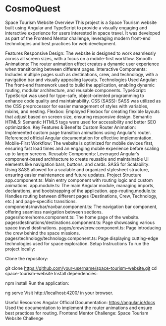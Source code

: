 # CosmoQuest
Space Tourism Website
Overview
This project is a Space Tourism website built using Angular and TypeScript to provide a visually engaging and interactive experience for users interested in space travel. It was developed as part of the Frontend Mentor challenge, leveraging modern front-end technologies and best practices for web development.

Features
Responsive Design: The website is designed to work seamlessly across all screen sizes, with a focus on a mobile-first workflow.
Smooth Animations: The router animation effect creates a dynamic user experience when transitioning between different pages.
Interactive Components: Includes multiple pages such as destinations, crew, and technology, with a navigation bar and visually appealing layouts.
Technologies Used
Angular: The front-end framework used to build the application, enabling dynamic routing, modular architecture, and reusable components.
TypeScript: TypeScript was used for type-safe, object-oriented programming to enhance code quality and maintainability.
CSS (SASS): SASS was utilized as the CSS preprocessor for easier management of styles with variables, mixins, and nesting.
Flexbox: Employed Flexbox for creating flexible layouts that adjust based on screen size, ensuring responsive design.
Semantic HTML5: Semantic HTML5 tags were used for accessibility and better SEO optimization.
Key Features & Benefits
Custom Router Animation: Implemented custom page transition animations using Angular's router. Referenced official Angular documentation for effective implementation.
Mobile-First Workflow: The website is optimized for mobile devices first, ensuring fast load times and an engaging mobile experience before scaling up to larger screens.
Reusable Components: Leveraged Angular’s component-based architecture to create reusable and maintainable UI elements like navigation bars, buttons, and cards.
SASS for Scalability: Using SASS allowed for a scalable and organized stylesheet structure, ensuring easier maintenance and future updates.
Project Structure
app.component.ts: Main entry component with routing logic and custom animations.
app.module.ts: The main Angular module, managing imports, declarations, and bootstrapping of the application.
app-routing.module.ts: Handles routing between different pages (Destinations, Crew, Technology, etc.) and page-specific transitions.
components/navbar/navbar.component.ts: The navigation bar component, offering seamless navigation between sections.
pages/home/home.component.ts: The home page of the website.
pages/destinations/destinations.component.ts: Page showcasing various space travel destinations.
pages/crew/crew.component.ts: Page introducing the crew behind the space missions.
pages/technology/technology.component.ts: Page displaying cutting-edge technologies used for space exploration.
Setup Instructions
To run the project locally:

Clone the repository:


git clone https://github.com/your-username/space-tourism-website.git
cd space-tourism-website
Install dependencies:


npm install
Run the application:

ng serve
Visit http://localhost:4200/ in your browser.

Useful Resources
Angular Official Documentation: https://angular.io/docs
Used the documentation to implement the router animations and ensure best practices for routing.
Frontend Mentor Challenge: Space Tourism Website Challenge
